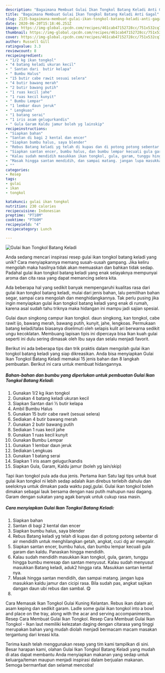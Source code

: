 ```yaml
---
description: "Bagaimana Membuat Gulai Ikan Tongkol Batang Keladi Anti Gagal"
title: "Bagaimana Membuat Gulai Ikan Tongkol Batang Keladi Anti Gagal"
slug: 2135-bagaimana-membuat-gulai-ikan-tongkol-batang-keladi-anti-gagal
date: 2020-06-20T15:18:46.251Z
image: https://img-global.cpcdn.com/recipes/461cab47152728cc/751x532cq70/gulai-ikan-tongkol-batang-keladi-foto-resep-utama.jpg
thumbnail: https://img-global.cpcdn.com/recipes/461cab47152728cc/751x532cq70/gulai-ikan-tongkol-batang-keladi-foto-resep-utama.jpg
cover: https://img-global.cpcdn.com/recipes/461cab47152728cc/751x532cq70/gulai-ikan-tongkol-batang-keladi-foto-resep-utama.jpg
author: Russell Gill
ratingvalue: 3.3
reviewcount: 8
recipeingredient:
- "1/2 kg ikan tongkol"
- "4 batang keladi ukuran kecil"
- " Santan dari  butir kelapa"
- " Bumbu Halus"
- "15 butir cabe rawit sesuai selera"
- "4 butir bawang merah"
- "2 butir bawang putih"
- "1 ruas kecil jahe"
- "1 ruas kecil kunyit"
- " Bumbu Lempar"
- "1 lembar daun jeruk"
- " Lengkuas"
- "1 batang serai"
- "1 iris asam gelugurkandis"
- " Gula Garam Kaldu jamur boleh yg lainskip"
recipeinstructions:
- "Siapkan bahan"
- "Santan di bagi 2 kental dan encer"
- "Siapkan bumbu halus, saya blender"
- "Rebus Batang keladi yg telah di kupas dan di potong potong sebentar di air mendidih untuk menghilangkan getah, angkat, cuci dg air mengalir."
- "Siapkan santan encer, bumbu halus, dan bumbu lempar kecuali gula garam dan kaldu. Panaskan hingga mendidih."
- "Kalau sudah mendidih masukkan ikan tongkol, gula, garam, tunggu hingga bumbu meresap dan santan menyusut. Kalau sudah menyusut masukkan Batang keladi, aduk2 hingga rata. Masukkan santan kental nya."
- "Masak hingga santan mendidih, dan sampai matang. jangan lupa masukkan kaldu jamur dan cicipi rasa. Bila sudah pas, angkat sajikan dangan daun ubi rebus dan sambal. 😋"
- ""
categories:
- Resep
tags:
- gulai
- ikan
- tongkol

katakunci: gulai ikan tongkol 
nutrition: 230 calories
recipecuisine: Indonesian
preptime: "PT18M"
cooktime: "PT60M"
recipeyield: "4"
recipecategory: Lunch

---
```



![Gulai Ikan Tongkol Batang Keladi](https://img-global.cpcdn.com/recipes/461cab47152728cc/751x532cq70/gulai-ikan-tongkol-batang-keladi-foto-resep-utama.jpg)

Anda sedang mencari inspirasi resep gulai ikan tongkol batang keladi yang unik? Cara menyiapkannya memang susah-susah gampang. Jika keliru mengolah maka hasilnya tidak akan memuaskan dan bahkan tidak sedap. Padahal gulai ikan tongkol batang keladi yang enak selayaknya mempunyai aroma dan cita rasa yang dapat memancing selera kita.

Ada beberapa hal yang sedikit banyak mempengaruhi kualitas rasa dari gulai ikan tongkol batang keladi, mulai dari jenis bahan, lalu pemilihan bahan segar, sampai cara mengolah dan menghidangkannya. Tak perlu pusing jika ingin menyiapkan gulai ikan tongkol batang keladi yang enak di rumah, karena asal sudah tahu triknya maka hidangan ini mampu jadi sajian spesial.

Gulai daun singkong campur ikan tongkol. daun singkong, kan tongkol, cabe rawit ijo, bawang merah, bawang putih, kunyit, jahe, lengkoas. Permukaan batang keladi/talas biasanya diselimuti oleh selapis kulit ari berwarna sedikit ungu kecoklatan. Membuang lapisan tipis ini dipercaya bisa Ikan kuah gulai seperti ini dulu sering dimasak oleh Ibu saya dan selalu menjadi favorit.


Berikut ini ada beberapa tips dan trik praktis dalam mengolah gulai ikan tongkol batang keladi yang siap dikreasikan. Anda bisa menyiapkan Gulai Ikan Tongkol Batang Keladi memakai 15 jenis bahan dan 8 langkah pembuatan. Berikut ini cara untuk membuat hidangannya.

<!--inarticleads1-->

##### Bahan-bahan dan bumbu yang diperlukan untuk pembuatan Gulai Ikan Tongkol Batang Keladi:

1. Gunakan 1/2 kg ikan tongkol
1. Gunakan 4 batang keladi ukuran kecil
1. Siapkan  Santan dari ½ butir kelapa
1. Ambil  Bumbu Halus
1. Gunakan 15 butir cabe rawit (sesuai selera)
1. Sediakan 4 butir bawang merah
1. Gunakan 2 butir bawang putih
1. Sediakan 1 ruas kecil jahe
1. Gunakan 1 ruas kecil kunyit
1. Gunakan  Bumbu Lempar
1. Gunakan 1 lembar daun jeruk
1. Sediakan  Lengkuas
1. Gunakan 1 batang serai
1. Siapkan 1 iris asam gelugur/kandis
1. Siapkan  Gula, Garam, Kaldu jamur (boleh yg lain/skip)


Tapi ikan tongkol pula ada dua jenis. Pertama ikan Satu lagi tips untuk buat gulai ikan tongkol ni lebih sedap adalah ikan direbus terlebih dahulu dan seeloknya untuk dimakan pada waktu pagi,gulai. Gulai ikan tongkol boleh dimakan sebagai lauk bersama dengan nasi putih mahupun nasi dagang. Garam dengan sukatan yang agak banyak untuk cukup rasa masin. 

<!--inarticleads2-->

##### Cara menyiapkan Gulai Ikan Tongkol Batang Keladi:

1. Siapkan bahan
1. Santan di bagi 2 kental dan encer
1. Siapkan bumbu halus, saya blender
1. Rebus Batang keladi yg telah di kupas dan di potong potong sebentar di air mendidih untuk menghilangkan getah, angkat, cuci dg air mengalir.
1. Siapkan santan encer, bumbu halus, dan bumbu lempar kecuali gula garam dan kaldu. Panaskan hingga mendidih.
1. Kalau sudah mendidih masukkan ikan tongkol, gula, garam, tunggu hingga bumbu meresap dan santan menyusut. Kalau sudah menyusut masukkan Batang keladi, aduk2 hingga rata. Masukkan santan kental nya.
1. Masak hingga santan mendidih, dan sampai matang. jangan lupa masukkan kaldu jamur dan cicipi rasa. Bila sudah pas, angkat sajikan dangan daun ubi rebus dan sambal. 😋
1. 


Cara Memasak Ikan Tongkol Gulai Kuning Kelantan. Rebus ikan dalam air, asam keping dan sedikit garam. Ladle some gulai ikan tongkol into a bowl and place on the tray, along with the acar and serving accompaniments. Resep Cara Membuat Gulai Ikan Tongkol. Resep Cara Membuat Gulai Ikan Tongkol - Ikan laut memiliki kelezatan daging dengan citarasa yang tinggi merupakan bahan yang mudah diolah menjadi bermacam macam masakan tergantung dari kreasi kita. 

Terima kasih telah menggunakan resep yang tim kami tampilkan di sini. Besar harapan kami, olahan Gulai Ikan Tongkol Batang Keladi yang mudah di atas dapat membantu Anda menyiapkan makanan yang sedap untuk keluarga/teman maupun menjadi inspirasi dalam berjualan makanan. Semoga bermanfaat dan selamat mencoba!
